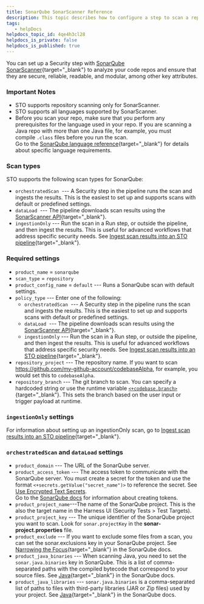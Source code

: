 ```yaml
---
title: SonarQube SonarScanner Reference
description: This topic describes how to configure a step to scan a repository using SonarQube. STO supports all languages supported by SonarScanner.
tags: 
   - helpDocs
helpdocs_topic_id: 4qe4h3cl28
helpdocs_is_private: false
helpdocs_is_published: true
---
```


You can set up a Security step with [SonarQube
SonarScanner](https://docs.sonarqube.org/latest/){target="_blank"} to
analyze your code repos and ensure that they are secure, reliable,
readable, and modular, among other key attributes.

### Important Notes

-   STO supports repository scanning only for SonarScanner.
-   STO supports all languages supported by SonarScanner.
-   Before you scan your repo, make sure that you perform any
    prerequisites for the language used in your repo. If you are
    scanning a Java repo with more than one Java file, for example, you
    must compile `.class` files before you run the scan.\
    Go to the [SonarQube language
    reference](https://docs.sonarqube.org/latest/analysis/languages/overview/){target="_blank"}
    for details about specific language requirements.

### Scan types

STO supports the following scan types for SonarQube:

-   `orchestratedScan`  --- A Security step in the pipeline runs the
    scan and ingests the results. This is the easiest to set up and
    supports scans with default or predefined settings.
-   `dataLoad`  --- The pipeline downloads scan results using the
    [SonarScanner
    API](https://docs.sonarqube.org/latest/extend/web-api/){target="_blank"}.
-   `ingestionOnly` --- Run the scan in a Run step, or outside the
    pipeline, and then ingest the results. This is useful for advanced
    workflows that address specific security needs. See [Ingest scan
    results into an STO
    pipeline](https://docs.harness.io/article/d24n34qdbk){target="_blank"}.

### Required settings

-   `product_name` = `sonarqube`
-   `scan_type` = `repository`
-   `product_config_name` = `default` --- Runs a SonarQube scan with
    default settings.
-   `policy_type` --- Enter one of the following:
    -   `orchestratedScan`  --- A Security step in the pipeline runs the
        scan and ingests the results. This is the easiest to set up and
        supports scans with default or predefined settings.
    -   `dataLoad`  --- The pipeline downloads scan results using the
        [SonarScanner
        API](https://docs.sonarqube.org/latest/extend/web-api/){target="_blank"}.
    -   `ingestionOnly` --- Run the scan in a Run step, or outside the
        pipeline, and then ingest the results. This is useful for
        advanced workflows that address specific security needs. See
        [Ingest scan results into an STO
        pipeline](https://docs.harness.io/article/ijkyokxrot){target="_blank"}.
-   `repository_project` --- The repository name. If you want to scan
    https://github.com/my-github-account/codebaseAlpha, for example, you
    would set this to `codebaseAlpha`.
-   `repository_branch` --- The git branch to scan. You can specify a
    hardcoded string or use the runtime variable
    [`<+codebase.branch>`](https://docs.harness.io/article/576gjpak61-built-in-cie-codebase-variables-reference){target="_blank"}.
    This sets the branch based on the user input or trigger payload at
    runtime.

### `ingestionOnly` settings

For information about setting up an ingestionOnly scan, go to [Ingest
scan results into an STO
pipeline](https://docs.harness.io/article/ijkyokxrot){target="_blank"}.

### `orchestratedScan` and `dataLoad` settings

-   `product_domain` --- The URL of the SonarQube server.
-   `product_access_token` --- The access token to communicate with the
    SonarQube server. You must create a secret for the token and use the
    format `<+secrets.getValue("secret_name")>` to reference the secret.
    See [Use Encrypted Text
    Secrets](https://docs.harness.io/article/ygyvp998mu).\
    Go to the [SonarQube
    docs](https://docs.sonarqube.org/latest/user-guide/user-token/) for
    information about creating tokens.
-   `product_project_name`---The name of the SonarQube project. This is
    the also the target name in the Harness UI (Security Tests \> Test
    Targets).
-   `product_project_key` --- The unique identifier of the SonarQube
    project you want to scan. Look for `sonar.projectKey` in the
    **sonar-project.properties** file.
-   `product_exclude` --- If you want to exclude some files from a scan,
    you can set the sonar.exclusions key in your SonarQube project. See
    [Narrowing the
    Focus](https://docs.sonarqube.org/latest/project-administration/narrowing-the-focus/){target="_blank"}
    in the SonarQube docs.
-   `product_java_binaries` --- When scanning Java, you need to set the
    `sonar.java.binaries` key in SonarQube. This is a list of
    comma-separated paths with the compiled bytecode that correspond to
    your source files. See
    [Java](https://docs.sonarqube.org/latest/analysis/languages/java/){target="_blank"}
    in the SonarQube docs.
-   `product_java_libraries` --- `sonar.java.binaries` is a
    comma-separated list of paths to files with third-party libraries
    (JAR or Zip files) used by your project. See
    [Java](https://docs.sonarqube.org/latest/analysis/languages/java/){target="_blank"}
    in the SonarQube docs.
